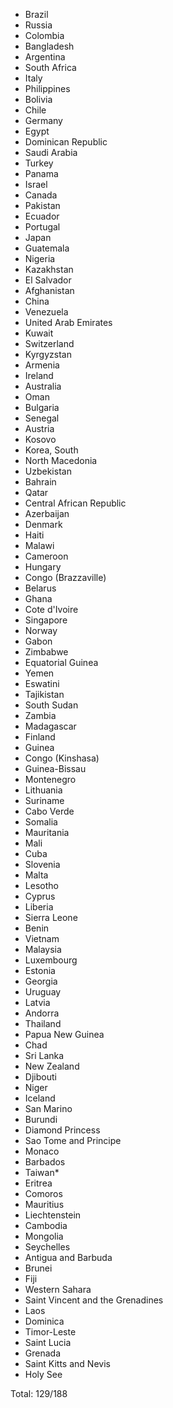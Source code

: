 * Brazil
* Russia
* Colombia
* Bangladesh
* Argentina
* South Africa
* Italy
* Philippines
* Bolivia
* Chile
* Germany
* Egypt
* Dominican Republic
* Saudi Arabia
* Turkey
* Panama
* Israel
* Canada
* Pakistan
* Ecuador
* Portugal
* Japan
* Guatemala
* Nigeria
* Kazakhstan
* El Salvador
* Afghanistan
* China
* Venezuela
* United Arab Emirates
* Kuwait
* Switzerland
* Kyrgyzstan
* Armenia
* Ireland
* Australia
* Oman
* Bulgaria
* Senegal
* Austria
* Kosovo
* Korea, South
* North Macedonia
* Uzbekistan
* Bahrain
* Qatar
* Central African Republic
* Azerbaijan
* Denmark
* Haiti
* Malawi
* Cameroon
* Hungary
* Congo (Brazzaville)
* Belarus
* Ghana
* Cote d'Ivoire
* Singapore
* Norway
* Gabon
* Zimbabwe
* Equatorial Guinea
* Yemen
* Eswatini
* Tajikistan
* South Sudan
* Zambia
* Madagascar
* Finland
* Guinea
* Congo (Kinshasa)
* Guinea-Bissau
* Montenegro
* Lithuania
* Suriname
* Cabo Verde
* Somalia
* Mauritania
* Mali
* Cuba
* Slovenia
* Malta
* Lesotho
* Cyprus
* Liberia
* Sierra Leone
* Benin
* Vietnam
* Malaysia
* Luxembourg
* Estonia
* Georgia
* Uruguay
* Latvia
* Andorra
* Thailand
* Papua New Guinea
* Chad
* Sri Lanka
* New Zealand
* Djibouti
* Niger
* Iceland
* San Marino
* Burundi
* Diamond Princess
* Sao Tome and Principe
* Monaco
* Barbados
* Taiwan*
* Eritrea
* Comoros
* Mauritius
* Liechtenstein
* Cambodia
* Mongolia
* Seychelles
* Antigua and Barbuda
* Brunei
* Fiji
* Western Sahara
* Saint Vincent and the Grenadines
* Laos
* Dominica
* Timor-Leste
* Saint Lucia
* Grenada
* Saint Kitts and Nevis
* Holy See

Total: 129/188
